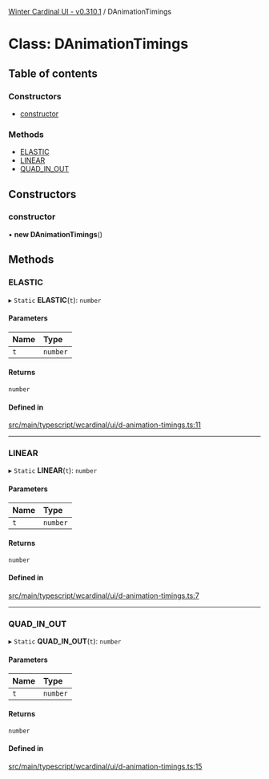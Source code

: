 [Winter Cardinal UI - v0.310.1](../index.md) / DAnimationTimings

# Class: DAnimationTimings

## Table of contents

### Constructors

- [constructor](DAnimationTimings.md#constructor)

### Methods

- [ELASTIC](DAnimationTimings.md#elastic)
- [LINEAR](DAnimationTimings.md#linear)
- [QUAD\_IN\_OUT](DAnimationTimings.md#quad_in_out)

## Constructors

### constructor

• **new DAnimationTimings**()

## Methods

### ELASTIC

▸ `Static` **ELASTIC**(`t`): `number`

#### Parameters

| Name | Type |
| :------ | :------ |
| `t` | `number` |

#### Returns

`number`

#### Defined in

[src/main/typescript/wcardinal/ui/d-animation-timings.ts:11](https://github.com/winter-cardinal/winter-cardinal-ui/blob/v0.310.1/src/main/typescript/wcardinal/ui/d-animation-timings.ts#L11)

___

### LINEAR

▸ `Static` **LINEAR**(`t`): `number`

#### Parameters

| Name | Type |
| :------ | :------ |
| `t` | `number` |

#### Returns

`number`

#### Defined in

[src/main/typescript/wcardinal/ui/d-animation-timings.ts:7](https://github.com/winter-cardinal/winter-cardinal-ui/blob/v0.310.1/src/main/typescript/wcardinal/ui/d-animation-timings.ts#L7)

___

### QUAD\_IN\_OUT

▸ `Static` **QUAD_IN_OUT**(`t`): `number`

#### Parameters

| Name | Type |
| :------ | :------ |
| `t` | `number` |

#### Returns

`number`

#### Defined in

[src/main/typescript/wcardinal/ui/d-animation-timings.ts:15](https://github.com/winter-cardinal/winter-cardinal-ui/blob/v0.310.1/src/main/typescript/wcardinal/ui/d-animation-timings.ts#L15)
